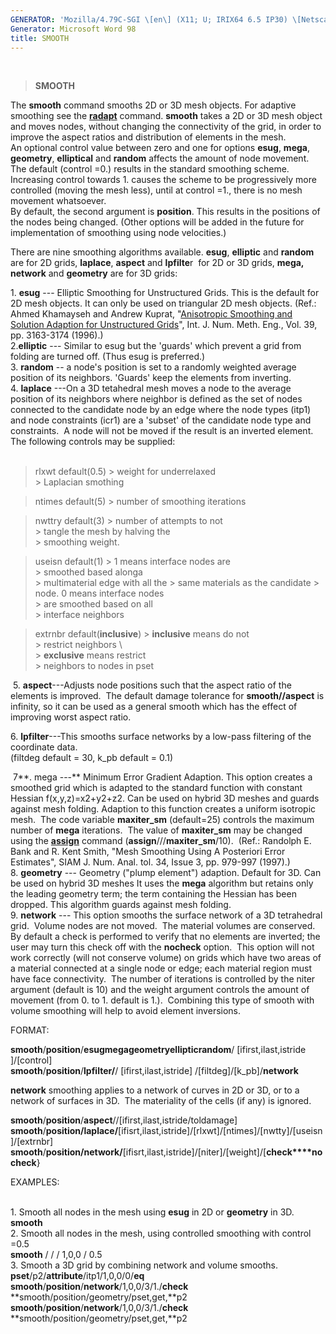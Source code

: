 ```yaml
---
GENERATOR: 'Mozilla/4.79C-SGI \[en\] (X11; U; IRIX64 6.5 IP30) \[Netscape\]'
Generator: Microsoft Word 98
title: SMOOTH
---
```


 

> **SMOOTH**

The **smooth** command smooths 2D or 3D mesh objects. For adaptive
smoothing see the **[radapt](RADAPT.html)** command. **smooth** takes a
2D or 3D mesh object and moves nodes, without changing the connectivity
of the grid, in order to improve the aspect ratios and distribution of
elements in the mesh.\
An optional control value between zero and one for options **esug**,
**mega**, **geometry**, **elliptical** and **random** affects the amount
of node movement. The default (control =0.) results in the standard
smoothing scheme. Increasing control towards 1. causes the scheme to be
progressively more controlled (moving the mesh less), until at control
=1., there is no mesh movement whatsoever.\
By default, the second argument is **position**. This results in the
positions of the nodes being changed. (Other options will be added in
the future for implementation of smoothing using node velocities.)

There are nine smoothing algorithms available. **esug**, **elliptic**
and **random**  are for 2D grids, **laplace**, **aspect** and
**lpfilte**r  for 2D or 3D grids, **mega, network** and **geometry** are
for 3D grids:

1\. **esug** --- Elliptic Smoothing for Unstructured Grids. This is the
default for 2D mesh objects. It can only be used on triangular 2D mesh
objects. (Ref.: Ahmed Khamayseh and Andrew Kuprat, "[Anisotropic
Smoothing and Solution Adaption for Unstructured
Grids](../../pdfs/ahmandrew1.pdf)", Int. J. Num. Meth. Eng., Vol. 39,
pp. 3163-3174 (1996).)\
2.**elliptic** --- Similar to esug but the 'guards' which prevent a grid
from folding are turned off. (Thus esug is preferred.)\
3. **random** -- a node's position is set to a randomly weighted average
position of its neighbors. 'Guards' keep the elements from inverting.\
4. **laplace** ---On a 3D tetahedral mesh moves a node to the average
position of its neighbors where neighbor is defined as the set of nodes
connected to the candidate node by an edge where the node types (itp1)
and node constraints (icr1) are a 'subset' of the candidate node type
and constraints.  A node will not be moved if the result is an inverted
element. The following controls may be supplied:\
 


 > rlxwt default(0.5)               > weight for underrelaxed         
                                    > Laplacian smothing              

 > ntimes default(5)                > number of smoothing iterations  

 > nwttry default(3)                > number of attempts to not       
                                    > tangle the mesh by halving the  
                                    > smoothing weight.               

 > useisn default(1)                > 1 means interface nodes are     
                                    > smoothed based alonga           
                                    > multimaterial edge with all the 
                                    > same materials as the candidate 
                                    > node. 0 means interface nodes   
                                    > are smoothed based on all       
                                    > interface neighbors             

 > extrnbr default(**inclusive**)   > **inclusive** means do not      
                                    > restrict neighbors \            
                                    > **exclusive** means restrict    
                                    > neighbors to nodes in pset      


 5. **aspect**---Adjusts node positions such that the aspect ratio of
the elements is improved.  The default damage tolerance for
**smooth//aspect** is infinity, so it can be used as a general smooth
which has the effect of improving worst aspect ratio.

6\. **lpfilter**---This smooths surface networks by a low-pass filtering
of the coordinate data.\
(filtdeg default = 30, k\_pb default = 0.1)

 7**. mega ---** Minimum Error Gradient Adaption. This option creates a
smoothed grid which is adapted to the standard function with constant
Hessian f(x,y,z)=x2+y2+z2. Can be used on hybrid 3D meshes and guards
against mesh folding. Adaption to this function creates a uniform
isotropic mesh.  The code variable **maxiter\_sm** (default=25) controls
the maximum number of **mega** iterations.  The value of **maxiter\_sm**
may be changed using the **[assign](ASSIGN.html)** command
(**assign**///**maxiter\_sm**/10).  (Ref.: Randolph E. Bank and R. Kent
Smith, "Mesh Smoothing Using A Posteriori Error Estimates", SIAM J. Num.
Anal. tol. 34, Issue 3, pp. 979-997 (1997).)\
8. **geometry** --- Geometry ("plump element") adaption. Default for 3D.
Can be used on hybrid 3D meshes It uses the **mega** algorithm but
retains only the leading geometry term; the term containing the Hessian
has been dropped. This algorithm guards against mesh folding.\
9. **network** --- This option smooths the surface network of a 3D
tetrahedral grid.  Volume nodes are not moved.  The material volumes are
conserved.  By default a check is performed to verify that no elements
are inverted; the user may turn this check off with the **nocheck**
option.  This option will not work correctly (will not conserve volume)
on grids which have two areas of a material connected at a single node
or edge; each material region must have face connectivity.  The number
of iterations is controlled by the niter argument (default is 10) and
the weight argument controls the amount of movement (from 0. to 1.
default is 1.).  Combining this type of smooth with volume smoothing
will help to avoid element inversions.

FORMAT:

**smooth**/**position**/**esug****mega****geometry****elliptic****random**/
\[ifirst,ilast,istride \]/\[control\]\
**smooth**/**position**/**lpfilter/**/ \[ifirst,ilast,istride\]
/\[filtdeg\]/\[k\_pb\]/**network**

**network** smoothing applies to a network of curves in 2D or 3D, or to
a network of surfaces in 3D.  The materiality of the cells (if any) is
ignored.

**smooth**/**position**/**aspect**//\[ifirst,ilast,istride/toldamage\]\
**smooth**/**position/laplace/**\[ifisrt,ilast,istride\]/\[rlxwt\]/\[ntimes\]/\[nwtty\]/\[useisn\]/\[extrnbr\]\
**smooth**/**position/network/**\[ifisrt,ilast,istride\]/\[niter\]/\[weight\]/\[**check****nocheck**}

EXAMPLES:\
 

1\. Smooth all nodes in the mesh using **esug** in 2D or **geometry** in
3D.\
**smooth**\
2. Smooth all nodes in the mesh, using controlled smoothing with control
=0.5\
**smooth** / / / 1,0,0 / 0.5\
3. Smooth a 3D grid by combining network and volume smooths.\
**pset**/p2/**attribute**/itp1/1,0,0/0/**eq**\
**smooth**/**position**/**network**/1,0,0/3/1./**check**\
**smooth/position/geometry/pset,get,**p2\
**smooth**/**position**/**network**/1,0,0/3/1./**check**\
**smooth/position/geometry/pset,get,**p2
